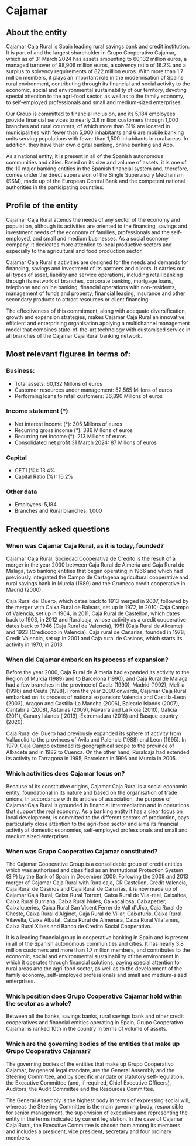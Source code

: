 # Cajamar
## About the entity
Cajamar Caja Rural is Spain leading rural savings bank and credit institution. It is part of and the largest shareholder in Grupo Cooperativo Cajamar, which as of 31 March 2024 has assets amounting to 60,132 million euros, a managed turnover of 98,906 million euros, a solvency ratio of 16.2% and a surplus to solvency requirements of 822 million euros. With more than 1.7 million members, it plays an important role in the modernisation of Spains rural environment, contributing through its financial and social activity to the economic, social and environmental sustainability of our territory, devoting special attention to the agri-food sector, as well as to the family economy, to self-employed professionals and small and medium-sized enterprises.

Our Group is committed to financial inclusion, and its 5,184 employees provide financial services to nearly 3.8 million customers through 1,000 branches and rural counters, of which more than 31% are located in municipalities with fewer than 5,000 inhabitants and 6 are mobile banking units serving populations with fewer than 1,500 inhabitants in rural areas. In addition, they have their own digital banking, online banking and App.

As a national entity, it is present in all of the Spanish autonomous communities and cities. Based on its size and volume of assets, it is one of the 10 major banking entities in the Spanish financial system and, therefore, comes under the direct supervision of the Single Supervisory Mechanism (SSM), made up of the European Central Bank and the competent national authorities in the participating countries.

## Profile of the entity
Cajamar Caja Rural attends the needs of any sector of the economy and population, although its activities are oriented to the financing, savings and investment needs of the economy of families, professionals and the self-employed, and small and medium businesses. As a social economy company, it dedicates more attention to local productive sectors and especially to the agricultural and food production sector.

Cajamar Caja Rural's activities are designed for the needs and demands for financing, savings and investment of its partners and clients. It carries out all types of asset, liability and service operations, including retail banking through its network of branches, corporate banking, mortgage loans, telephone and online banking, financial operations with non-residents, management of funds and property, financial leasing, insurance and other secondary products to attract resources or client financing.

The effectiveness of this commitment, along with adequate diversification, growth and expansion strategies, makes Cajamar Caja Rural an innovative, efficient and enterprising organisation applying a multichannel management model that combines state-of-the-art technology with customised service in all branches of  the Cajamar Caja Rural banking network.

## Most relevant figures in terms of:
### Business:
- Total assets: 60,132 Millons of euros
- Customer resources under management: 52,565 Millons of euros
- Performing loans to retail customers: 36,890 Millons of euros

### Income statement (*)
- Net interest income (*): 305 Millons of euros
- Recurring gross income (*): 386 Millons of euros
- Recurring net income (*): 213 Millons of euros
- Consolidated net profit 31 March 2024: 87 Millons of euros

### Capital
- CET1 (%): 13.4%
- Capital Ratio (%): 16.2%

### Other data
- Employees: 5,184
- Branches and Rural branches: 1,000

## Frequently asked questions
### When was Cajamar Caja Rural, as it is today, founded?
Cajamar Caja Rural, Sociedad Cooperativa de Credito is the result of a merger in the year 2000 between Caja Rural de Almeria and Caja Rural de Malaga, two banking entities that began operating in 1966 and which had previously integrated the Campo de Cartagena agricultural cooperative and rural savings bank in Murcia (1989) and the Grumeco credit cooperative in Madrid (2000).

Caja Rural del Duero, which dates back to 1913 merged in 2007, followed by the merger with Caixa Rural de Balears, set up in 1972, in 2010; Caja Campo of Valencia, set up in 1964, in 2011, Caja Rural de Castellon, which dates back to 1903, in 2012 and Ruralcaja, whose activity as a credit cooperative dates back to 1946 (Caja Rural de Valencia), 1951 (Caja Rural de Alicante) and 1923 (Credicoop in Valencia). Caja rural de Canarias, founded in 1978; Credit Valencia, set up in 2001 and Caja rural de Casinos, which starts its activity in 1970; in 2013.

### When did Cajamar embark on its process of expansion?
Before the year 2000, Caja Rural de Almeria had expanded its activity to the Region of Murcia (1989) and to Barcelona (1990), and Caja Rural de Malaga had a few branches in the province of Cadiz (1990), Madrid (1992), Melilla (1996) and Ceuta (1998). From the year 2000 onwards, Cajamar Caja Rural embarked on its process of national expansion: Valencia and Castilla-Leon (2003), Aragon and Castilla-La Mancha (2006), Balearic Islands (2007), Cantabria (2008), Asturias (2009), Navarra and La Rioja (2010), Galicia (2011), Canary Islands ( 2013), Extremadura (2016) and Basque country (2020).

Caja Rural del Duero had previously expanded its sphere of activity from Valladolid to the provinces of Avila and Palencia (1988) and Leon (1995). In 1979, Caja Campo extended its geographical scope to the province of Albacete and in 1982 to Cuenca. On the other hand, Ruralcaja had extended its activity to Tarragona in 1995, Barcelona in 1996 and Murcia in 2005.

### Which activities does Cajamar focus on?
Because of its constitutive origins, Cajamar Caja Rural is a social economic entity, foundational in its nature and based on the organisation of trade unions. In accordance with its articles of association, the purpose of Cajamar Caja Rural is grounded in financial intermediation and in operations that support the real economy. As a banking entity it has a clear focus on local development, is committed to the different sectors of production, pays particularly close attention to the agri-food sector and aims its financial activity at domestic economies, self-employed professionals and small and medium sized enterprises.

### When was Grupo Cooperativo Cajamar constituted?
The Cajamar Cooperative Group is a consolidable group of credit entities which was authorised and classified as an Institutional Protection System (SIP) by the Bank of Spain in December 2009. Following the 2009 and 2013 merger of Cajamar Caja Rural with Ruralcaja, CR Castellon, Credit Valencia, Caja Rural de Casinos and Caja Rural de Canarias, it is now made up of Cajamar Caja Rural, Caixa Rural Torrent, Caixa Rural de Vila-real, Caixaltea, Caixa Rural Burriana, Caixa Rural Nules, Caixacallosa, Caixapetrer, Caixalqueries, Caixa Rural San Vicent Ferrer de Vall d'Uixo, Caja Rural de Cheste, Caixa Rural d'Alginet, Caja Rural de Villar, Caixaturis, Caixa Rural Vilavella, Caixa Albalat, Caixa Rural de Almenara, Caixa Rural Vilafames, Caixa Rural Xilxes and Banco de Credito Social Cooperativo.

It is a leading financial group in cooperative banking in Spain and is present in all of the Spanish autonomous communities and cities. It has nearly 3.8 million customers and more than 1.7 million members, and contributes to the economic, social and environmental sustainability of the environment in which it operates through financial solutions, paying special attention to rural areas and the agri-food sector, as well as to the development of the family economy, self-employed professionals and small and medium-sized enterprises.

### Which position does Grupo Cooperativo Cajamar hold within the sector as a whole?
Between all the banks, savings banks, rural savings bank and other credit cooperatives and financial entities operating in Spain, Grupo Cooperativo Cajamar is ranked 10th in the country in terms of volume of assets.

### Which are the governing bodies of the entities that make up Grupo Cooperativo Cajamar?
The governing bodies of the entities that make up Grupo Cooperativo Cajamar, by general legal mandate, are the General Assembly and the Steering Committee, and by specific mandate or statutory self-regulation, the Executive Committee (and, if required, Chief Executive Officers), Auditors, the Audit Committee and the Resources Committee.

The General Assembly is the highest body in terms of expressing social will, whereas the Steering Committee is the main governing body, responsible for senior management, the supervision of executives and representing the entity in the terms indicated by current legislation. In the case of Cajamar Caja Rural, the Executive Committee is chosen from among its members and includes a president, vice president, secretary and four ordinary members.